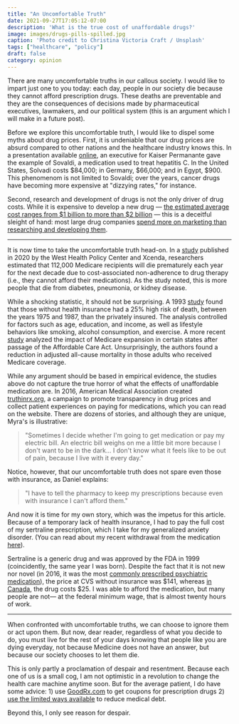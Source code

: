 ```yaml
---
title: "An Uncomfortable Truth"
date: 2021-09-27T17:05:12-07:00
description: 'What is the true cost of unaffordable drugs?'
image: images/drugs-pills-spilled.jpg
caption: 'Photo credit to Christina Victoria Craft / Unsplash'
tags: ["healthcare", "policy"]
draft: false
category: opinion
---
```



There are many uncomfortable truths in our callous society. I would like to impart just one to you today: each day, people in our society die because they cannot afford prescription drugs. These deaths are preventable and they are the consequences of decisions made by pharmaceutical executives, lawmakers, and our political system (this is an argument which I will make in a future post).

Before we explore this uncomfortable truth, I would like to dispel some myths about drug prices. First, it is undeniable that our drug prices are absurd compared to other nations and the healthcare industry knows this. In a presentation available [online](https://achp.org/wp-content/uploads/Tony-Barrueta-Presentation-5_15_15.pdf), an executive for Kaiser Permanante gave the example of Sovaldi, a medication used to treat hepatitis C. In the United States, Solvadi costs $84,000; in Germany, $66,000; and in Egypt, $900. This phenomenom is not limited to Sovaldi; over the years, cancer drugs have becoming more expensive at "dizzying rates," for instance.

Second, research and development of drugs is not the only driver of drug costs. While it is expensive to develop a new drug — [the estimated average cost ranges from $1 billion to more than $2 billion](https://www.cbo.gov/publication/57126) — this is a deceitful sleight of hand: most large drug companies [spend more on marketing than researching and developing them](https://www.washingtonpost.com/news/wonk/wp/2015/02/11/big-pharmaceutical-companies-are-spending-far-more-on-marketing-than-research/). 

____


It is now time to take the uncomfortable truth head-on. In a [study](https://global-uploads.webflow.com/5e5972d438ab930a0612707f/5fa9bf4419f4da03a7daf190_WHPC-Xcenda_NonAdherence%20Population%20Model_Report_22Oct2020r.pdf) published in 2020 by the West Health Policy Center and Xcenda, researchers estimated that 112,000 Medicare recipients will die prematurely each year for the next decade due to cost-associated non-adherence to drug therapy (i.e., they cannot afford their medications). As the study noted, this is more people that die from diabetes, pneumonia, or kidney disease. 

While a shocking statistic, it should not be surprising. A 1993 [study](https://jamanetwork.com/journals/jama/article-abstract/407856) found that those without health insurance had a 25% high risk of death, between the years 1975 and 1987, than the privately insured. The analysis controlled for factors such as age, education, and income, as well as lifestyle behaviors like smoking, alcohol consumption, and exercise. A more recent [study](https://www.nejm.org/doi/full/10.1056/NEJMsa1202099) analyzed the impact of Medicare expansion in certain states after passage of the Affordable Care Act. Unsurprisingly, the authors found a reduction in adjusted all-cause mortality in those adults who received Medicare coverage. 

While any argument should be based in empirical evidence, the studies above do not capture the true horror of what the effects of unaffordable medication are. In 2016, American Medical Association created [truthinrx.org](https://www.truthinrx.org), a campaign to promote transparency in drug prices and collect patient experiences on paying for medications, which you can read on the website. There are dozens of stories, and although they are unique, Myra's is illustrative:

> "Sometimes I decide whether I'm going to get medication or pay my electric bill. An electric bill weighs on me a little bit more because I don't want to be in the dark... I don't know what it feels like to be out of pain, because I live with it every day." 

Notice, however, that our uncomfortable truth does not spare even those with insurance, as Daniel explains: 

> "I have to tell the pharmacy to keep my prescriptions because even with insurance I can't afford them." 

And now it is time for my own story, which was the impetus for this article. Because of a temporary lack of health insurance, I had to pay the full cost of my sertraline prescription, which I take for my generalized anxiety disorder. (You can read about my recent withdrawal from the medication [here](/posts/an-unfortanuate-experiment)). 

Sertraline is a generic drug and was approved by the FDA in 1999 (coincidently, the same year I was born). Despite the fact that it is not new nor novel (in 2016, it was the most [commonly prescribed psychiatric medication](https://psychcentral.com/blog/top-25-psychiatric-medications-for-2016#1)), the price at CVS without insurance was $141, whereas [in Canada](https://www.canadianpharmacyking.com/Drug/Zoloft), the drug costs $25. I was able to afford the medication, but many people are not— at the federal minimum wage, that is almost twenty hours of work.

___



When confronted with uncomfortable truths, we can choose to ignore them or act upon them. But now, dear reader, regardless of what you decide to do, you must live for the rest of your days knowing that people like you are dying everyday, not because Medicine does not have an answer, but because our society chooses to let them die.

This is only partly a proclamation of despair and resentment. Because each one of us is a small cog, I am not optimistic in a revolution to change the health care machine anytime soon. But for the average patient, I do have some advice: 1) use [GoodRx.com](https://www.goodrx.com) to get coupons for prescription drugs 2) [use the limited ways available](https://www.magnifymoney.com/blog/pay-down-my-debt/get-hospital-bill-reduced-even-eliminated1389897953/) to reduce medical debt.

Beyond this, I only see reason for despair.





